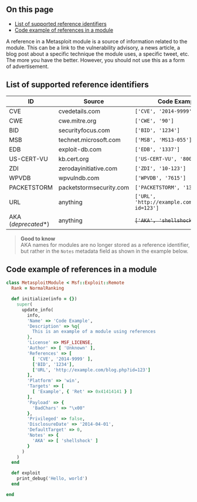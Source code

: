## On this page
* [List of supported reference identifiers](#list-of-supported-reference-identifiers)
* [Code example of references in a module](#code-example-of-references-in-a-module)


A reference in a Metasploit module is a source of information related to the module. This can be a link to the vulnerability advisory, a news article, a blog post about a specific technique the module uses, a specific tweet, etc. The more you have the better. However, you should not use this as a form of advertisement.

## List of supported reference identifiers 

ID  | Source | Code Example
------------- | ------------- | -------------
CVE  | cvedetails.com | ```['CVE', '2014-9999']```
CWE | cwe.mitre.org | ```['CWE', '90']```
BID | securityfocus.com | ```['BID', '1234']```
MSB | technet.microsoft.com | ```['MSB', 'MS13-055']```
EDB | exploit-db.com | ```['EDB', '1337']```
US-CERT-VU | kb.cert.org | ```['US-CERT-VU', '800113']```
ZDI | zerodayinitiative.com | ```['ZDI', '10-123']```
WPVDB | wpvulndb.com | ```['WPVDB', '7615']```
PACKETSTORM | packetstormsecurity.com | ```['PACKETSTORM', '132721']```
URL | anything | ```['URL', 'http://example.com/blog.php?id=123']```
AKA (_deprecated_*) | anything | ~~`['AKA', 'shellshock']`~~

> **Good to know**    
> AKA names for modules are no longer stored as a reference identifier, but rather in the `Notes` metadata field as shown in the example below.

## Code example of references in a module

```ruby
class MetasploitModule < Msf::Exploit::Remote
  Rank = NormalRanking

  def initialize(info = {})
    super(
      update_info(
        info,
        'Name' => 'Code Example',
        'Description' => %q{
          This is an example of a module using references
        },
        'License' => MSF_LICENSE,
        'Author' => [ 'Unknown' ],
        'References' => [
          [ 'CVE', '2014-9999' ],
          ['BID', '1234'],
          ['URL', 'http://example.com/blog.php?id=123']
        ],
        'Platform' => 'win',
        'Targets' => [
          [ 'Example', { 'Ret' => 0x41414141 } ]
        ],
        'Payload' => {
          'BadChars' => "\x00"
        },
        'Privileged' => false,
        'DisclosureDate' => '2014-04-01',
        'DefaultTarget' => 0,
        'Notes' => {
          'AKA' => [ 'shellshock' ]
        }
      )
    )
  end

  def exploit
    print_debug('Hello, world')
  end

end
```
